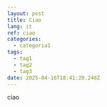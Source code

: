 ```yaml
---
layout: post
title: Ciao
lang: it
ref: ciao
categories:
  - categoria1
tags:
  - tag1
  - tag2
  - tag3
date: 2025-04-16T18:41:20.248Z
---
```

c﻿iao